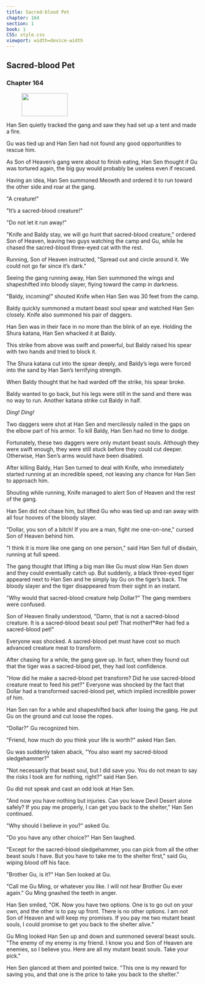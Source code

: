 ```yaml
---
title: Sacred-blood Pet
chapter: 164
section: 1
book: 1
CSS: style.css
viewport: width=device-width
---
```


## Sacred-blood Pet

### Chapter 164

<figure>
	<img src="../Images/gem.gif" alt="" id="gem" width="120" height="60" />
</figure>

Han Sen quietly tracked the gang and saw they had set up a tent and made a fire.

Gu was tied up and Han Sen had not found any good opportunities to rescue him.

As Son of Heaven’s gang were about to finish eating, Han Sen thought if Gu was tortured again, the big guy would probably be useless even if rescued.

Having an idea, Han Sen summoned Meowth and ordered it to run toward the other side and roar at the gang.

"A creature!"

"It’s a sacred-blood creature!"

"Do not let it run away!"

"Knife and Baldy stay, we will go hunt that sacred-blood creature," ordered Son of Heaven, leaving two guys watching the camp and Gu, while he chased the sacred-blood three-eyed cat with the rest.

Running, Son of Heaven instructed, "Spread out and circle around it. We could not go far since it’s dark."

Seeing the gang running away, Han Sen summoned the wings and shapeshifted into bloody slayer, flying toward the camp in darkness.

"Baldy, incoming!" shouted Knife when Han Sen was 30 feet from the camp.

Baldy quickly summoned a mutant beast soul spear and watched Han Sen closely. Knife also summoned his pair of daggers.

Han Sen was in their face in no more than the blink of an eye. Holding the Shura katana, Han Sen whacked it at Baldy.

This strike from above was swift and powerful, but Baldy raised his spear with two hands and tried to block it.

The Shura katana cut into the spear deeply, and Baldy’s legs were forced into the sand by Han Sen’s terrifying strength.

When Baldy thought that he had warded off the strike, his spear broke.

Baldy wanted to go back, but his legs were still in the sand and there was no way to run. Another katana strike cut Baldy in half.

*Ding!* *Ding!*

Two daggers were shot at Han Sen and mercilessly nailed in the gaps on the elbow part of his armor. To kill Baldy, Han Sen had no time to dodge.

Fortunately, these two daggers were only mutant beast souls. Although they were swift enough, they were still stuck before they could cut deeper. Otherwise, Han Sen’s arms would have been disabled.

After killing Baldy, Han Sen turned to deal with Knife, who immediately started running at an incredible speed, not leaving any chance for Han Sen to approach him.

Shouting while running, Knife managed to alert Son of Heaven and the rest of the gang.

Han Sen did not chase him, but lifted Gu who was tied up and ran away with all four hooves of the bloody slayer.

"Dollar, you son of a bitch! If you are a man, fight me one-on-one," cursed Son of Heaven behind him.

"I think it is more like one gang on one person," said Han Sen full of disdain, running at full speed.

The gang thought that lifting a big man like Gu must slow Han Sen down and they could eventually catch up. But suddenly, a black three-eyed tiger appeared next to Han Sen and he simply lay Gu on the tiger’s back. The bloody slayer and the tiger disappeared from their sight in an instant.

"Why would that sacred-blood creature help Dollar?" The gang members were confused.

Son of Heaven finally understood, "Damn, that is not a sacred-blood creature. It is a sacred-blood beast soul pet! That motherf*#er had fed a sacred-blood pet!"

Everyone was shocked. A sacred-blood pet must have cost so much advanced creature meat to transform.

After chasing for a while, the gang gave up. In fact, when they found out that the tiger was a sacred-blood pet, they had lost confidence.

"How did he make a sacred-blood pet transform? Did he use sacred-blood creature meat to feed his pet?" Everyone was shocked by the fact that Dollar had a transformed sacred-blood pet, which implied incredible power of him.

Han Sen ran for a while and shapeshifted back after losing the gang. He put Gu on the ground and cut loose the ropes.

"Dollar?" Gu recognized him.

"Friend, how much do you think your life is worth?" asked Han Sen.

Gu was suddenly taken aback, "You also want my sacred-blood sledgehammer?"

"Not necessarily that beast soul, but I did save you. You do not mean to say the risks I took are for nothing, right?" said Han Sen.

Gu did not speak and cast an odd look at Han Sen.

"And now you have nothing but injuries. Can you leave Devil Desert alone safely? If you pay me properly, I can get you back to the shelter," Han Sen continued.

"Why should I believe in you?" asked Gu.

"Do you have any other choice?" Han Sen laughed.

"Except for the sacred-blood sledgehammer, you can pick from all the other beast souls I have. But you have to take me to the shelter first," said Gu, wiping blood off his face.

"Brother Gu, is it?" Han Sen looked at Gu.

"Call me Gu Ming, or whatever you like. I will not hear Brother Gu ever again." Gu Ming gnashed the teeth in anger.

Han Sen smiled, "OK. Now you have two options. One is to go out on your own, and the other is to pay up front. There is no other options. I am not Son of Heaven and will keep my promises. If you pay me two mutant beast souls, I could promise to get you back to the shelter alive."

Gu Ming looked Han Sen up and down and summoned several beast souls. "The enemy of my enemy is my friend. I know you and Son of Heaven are enemies, so I believe you. Here are all my mutant beast souls. Take your pick."

Hen Sen glanced at them and pointed twice. "This one is my reward for saving you, and that one is the price to take you back to the shelter."